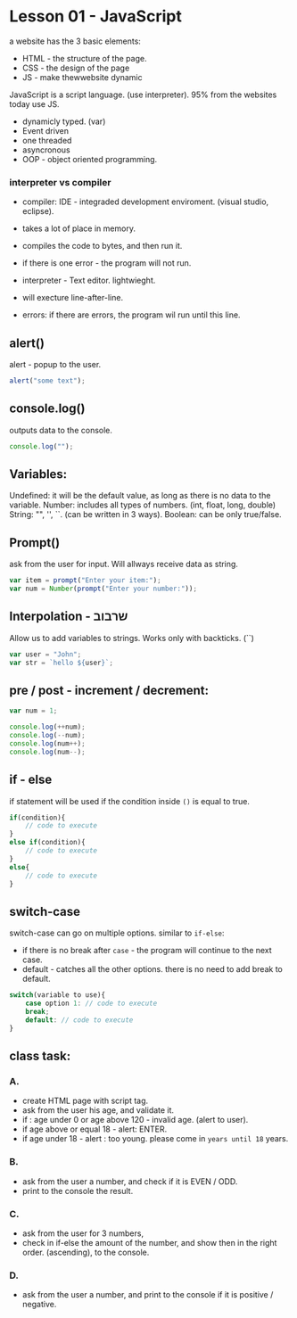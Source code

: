 # Lesson 01 - JavaScript

a website has the 3 basic elements: 
* HTML - the structure of the page. 
* CSS - the design of the page
* JS - make thewwebsite dynamic

JavaScript is a script language. (use interpreter). 95% from the websites today use JS. 
* dynamicly typed. (var)
* Event driven
* one threaded
* asyncronous
* OOP - object oriented programming. 

### interpreter vs compiler

* compiler: IDE - integraded development enviroment. (visual studio, eclipse).
* takes a lot of place in memory. 
* compiles the code to bytes, and then run it. 
* if there is one error - the program will not run. 

* interpreter - Text editor. lightwieght. 
* will execture line-after-line. 
* errors: if there are errors, the program wil run until this line. 


## alert()
alert - popup to the user.
```js
alert("some text");
```

## console.log()
outputs data to the console. 
```js
console.log("");
```

## Variables:
Undefined: it will be the default value, as long as there is no data to the variable. 
Number: includes all types of numbers. (int, float, long, double)
String: "", '', ``. (can be written in 3 ways). 
Boolean: can be only true/false. 

## Prompt()
ask from the user for input. Will allways receive data as string. 
```js
var item = prompt("Enter your item:");
var num = Number(prompt("Enter your number:"));
```

## Interpolation - שרבוב
Allow us to add variables to strings. Works only with backticks. (``)
```js
var user = "John";
var str = `hello ${user}`;
```

## pre / post - increment / decrement:

```js
var num = 1;

console.log(++num);
console.log(--num);
console.log(num++);
console.log(num--);
```

## if - else
if statement will be used if the condition inside `()` is equal to true. 
```js
if(condition){
    // code to execute
}
else if(condition){
    // code to execute
}
else{
    // code to execute
}
```


## switch-case
switch-case can go on multiple options. similar to `if-else`:
* if there is no break after `case` - the program will continue to the next case. 
* default - catches all the other options. there is no need to add break to default.  
```js
switch(variable to use){
    case option 1: // code to execute
    break;
    default: // code to execute
}
```

## class task:

### A.
* create HTML page with script tag.
* ask from the user his age, and validate it. 
* if : age under 0 or age above 120 - invalid age. (alert to user).
* if age above or equal 18 - alert: ENTER. 
* if age under 18 - alert : too young. please come in `years until 18` years.

### B.
* ask from the user a number, and check if it is EVEN / ODD. 
* print to the console the result. 

### C.
* ask from the user for 3 numbers, 
* check in if-else the amount of the number, and show then in the right order. (ascending), to the console. 

### D.
* ask from the user a number, and print to the console if it is positive / negative. 


